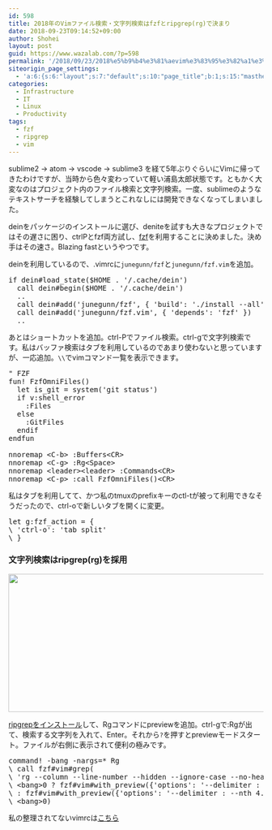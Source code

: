 ```yaml
---
id: 598
title: 2018年のVimファイル検索・文字列検索はfzfとripgrep(rg)で決まり
date: 2018-09-23T09:14:52+09:00
author: Shohei
layout: post
guid: https://www.wazalab.com/?p=598
permalink: '/2018/09/23/2018%e5%b9%b4%e3%81%aevim%e3%83%95%e3%82%a1%e3%82%a4%e3%83%ab%e6%a4%9c%e7%b4%a2%e3%83%bb%e6%96%87%e5%ad%97%e5%88%97%e6%a4%9c%e7%b4%a2%e3%81%affzf%e3%81%a8ripgreprg%e3%81%a7%e6%b1%ba%e3%81%be/'
siteorigin_page_settings:
  - 'a:6:{s:6:"layout";s:7:"default";s:10:"page_title";b:1;s:15:"masthead_margin";b:1;s:13:"footer_margin";b:1;s:16:"display_masthead";b:1;s:22:"display_footer_widgets";b:1;}'
categories:
  - Infrastructure
  - IT
  - Linux
  - Productivity
tags:
  - fzf
  - ripgrep
  - vim
---
```

sublime2 -> atom -> vscode -> sublime3 を経て5年ぶりぐらいにVimに帰ってきたわけですが、当時から色々変わっていて軽い浦島太郎状態です。ともかく大変なのはプロジェクト内のファイル検索と文字列検索。一度、sublimeのようなテキストサーチを経験してしまうとこれなしには開発できなくなってしまいました。

deinをパッケージのインストールに選び、deniteを試すも大きなプロジェクトではその遅さに困り、ctrlPとfzf両方試し、[fzf](https://github.com/junegunn/fzf)を利用することに決めました。決め手はその速さ。Blazing fastというやつです。

deinを利用しているので、.vimrcに`junegunn/fzf`と`junegunn/fzf.vim`を追加。

 
<pre class="lang:vim decode:true " >if dein#load_state($HOME . '/.cache/dein')
  call dein#begin($HOME . '/.cache/dein')
  ..
  call dein#add('junegunn/fzf', { 'build': './install --all', 'merged': 0 })
  call dein#add('junegunn/fzf.vim', { 'depends': 'fzf' })
  ..</pre> 


あとはショートカットを追加。ctrl-Pでファイル検索。ctrl-gで文字列検索です。私はバッファ検索はタブを利用しているのであまり使わないと思っていますが、一応追加。`\\`でvimコマンド一覧を表示できます。

 
<pre class="lang:vim decode:true " >" FZF
fun! FzfOmniFiles()
  let is_git = system('git status')
  if v:shell_error
    :Files
  else
    :GitFiles
  endif
endfun

nnoremap &lt;C-b&gt; :Buffers&lt;CR&gt;
nnoremap &lt;C-g&gt; :Rg&lt;Space&gt;
nnoremap &lt;leader&gt;&lt;leader&gt; :Commands&lt;CR&gt;
nnoremap &lt;C-p&gt; :call FzfOmniFiles()&lt;CR&gt;</pre> 


私はタブを利用してて、かつ私のtmuxのprefixキーのctl-tが被って利用できなそうだったので、ctrl-oで新しいタブを開くに変更。

 
<pre class="lang:vim decode:true " >let g:fzf_action = {
\ 'ctrl-o': 'tab split'
\ }
</pre> 


### 文字列検索はripgrep(rg)を採用

<img src="https://www.wazalab.com/wp-content/uploads/2018/09/スクリーンショット-2018-09-23-8.47.53-1024x272.png" alt="" width="1024" height="272" class="alignnone size-large wp-image-601" />

[ripgrepをインストール](https://www.wazalab.com/2018/09/23/ubuntu-grep%E3%81%8B%E3%82%89silver-searcherag%E3%80%822018%E5%B9%B4%E3%81%AFripgreprg%E3%82%92%E3%82%A4%E3%83%B3%E3%82%B9%E3%83%88%E3%83%BC%E3%83%AB%E3%81%99%E3%82%8B/)して、Rgコマンドにpreviewを追加。ctrl-gで:Rgが出て、検索する文字列を入れて、Enter。それから`?`を押すとpreviewモードスタート。ファイルが右側に表示されて便利の極みです。


<pre class="lang:vim decode:true " >command! -bang -nargs=* Rg
\ call fzf#vim#grep(
\ 'rg --column --line-number --hidden --ignore-case --no-heading --color=always '.shellescape(&lt;q-args&gt;), 1,
\ &lt;bang&gt;0 ? fzf#vim#with_preview({'options': '--delimiter : --nth 4..'}, 'up:60%')
\ : fzf#vim#with_preview({'options': '--delimiter : --nth 4..'}, 'right:50%:hidden', '?'),
\ &lt;bang&gt;0)</pre> 


私の整理されてないvimrcは[こちら](https://github.com/shohey1226/dotfiles/blob/master/.vimrc)
